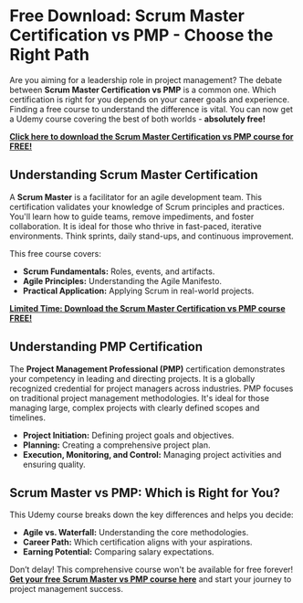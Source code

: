 # Free Download: Scrum Master Certification vs PMP - Choose the Right Path

Are you aiming for a leadership role in project management? The debate between **Scrum Master Certification vs PMP** is a common one. Which certification is right for you depends on your career goals and experience.  Finding a free course to understand the difference is vital.  You can now get a Udemy course covering the best of both worlds - **absolutely free!**

[**Click here to download the Scrum Master Certification vs PMP course for FREE!**](https://udemywork.com/scrum-master-certification-vs-pmp)

## Understanding Scrum Master Certification

A **Scrum Master** is a facilitator for an agile development team.  This certification validates your knowledge of Scrum principles and practices. You'll learn how to guide teams, remove impediments, and foster collaboration. It is ideal for those who thrive in fast-paced, iterative environments. Think sprints, daily stand-ups, and continuous improvement.

This free course covers:

*   **Scrum Fundamentals:** Roles, events, and artifacts.
*   **Agile Principles:**  Understanding the Agile Manifesto.
*   **Practical Application:**  Applying Scrum in real-world projects.

[**Limited Time: Download the Scrum Master Certification vs PMP course FREE!**](https://udemywork.com/scrum-master-certification-vs-pmp)

## Understanding PMP Certification

The **Project Management Professional (PMP)** certification demonstrates your competency in leading and directing projects. It is a globally recognized credential for project managers across industries. PMP focuses on traditional project management methodologies. It's ideal for those managing large, complex projects with clearly defined scopes and timelines.

*   **Project Initiation:**  Defining project goals and objectives.
*   **Planning:**  Creating a comprehensive project plan.
*   **Execution, Monitoring, and Control:**  Managing project activities and ensuring quality.

## Scrum Master vs PMP: Which is Right for You?

This Udemy course breaks down the key differences and helps you decide:

*   **Agile vs. Waterfall:** Understanding the core methodologies.
*   **Career Path:**  Which certification aligns with your aspirations.
*   **Earning Potential:**  Comparing salary expectations.

Don’t delay! This comprehensive course won't be available for free forever! **[Get your free Scrum Master vs PMP course here](https://udemywork.com/scrum-master-certification-vs-pmp)** and start your journey to project management success.

